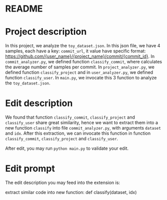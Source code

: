 # README

# Project description
In this project, we analyze the `toy_dataset.json`. In this json file, we have 4 samples, each have a key: `commit_url`, it value have specific format: https://github.com/{user_name}/{project_name}/commit/{commit_id}. In `commit_analyzer.py`, we defined function `classify_commit`, where calculates the average number of samples per commit. In `project_analyzer.py`, we defined function `classify_project` and in `user_analyzer.py`, we defined function `classify_user`. In `main.py`, we invocate this 3 function to analyze the `toy_dataset.json`.

# Edit description
We found that function `classify_commit`, `classify_project` and `classify_user` share great similarity, hence we want to extract them into a new function `classify` into file `commit_analyzer.py`, with arguments `dataset` and `idx`. After this extraction, we can invocate this function in function `classify_commit`, `classify_project` and `classify_user`.

After edit, you may run `python main.py` to validate your edit.

# Edit prompt
The edit description you may feed into the extension is:

extract similar code into new function: def classify(dataset, idx)